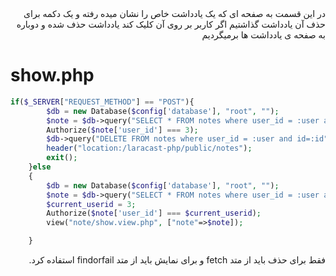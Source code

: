 <div dir="rtl">
در این قسمت به صفحه ای که یک یادداشت خاص را نشان میده رفته و یک دکمه برای حذف آن یادداشت گذاشتیم اگر کاربر بر روی آن کلیک کند یادداشت حذف شده و دوباره به صفحه ی یادداشت ها برمیگردیم
<div dir="ltr">

# show.php

```php
if($_SERVER["REQUEST_METHOD"] == "POST"){
        $db = new Database($config['database'], "root", "");
        $note = $db->query("SELECT * FROM notes where user_id = :user and id=:id",["user"=>3,"id"=>$_GET['id']])->findOrFail();
        Authorize($note['user_id'] === 3);
        $db->query("DELETE FROM notes where user_id = :user and id=:id",["user"=>3,"id"=>$_POST['id']])->fetch();
        header("location:/laracast-php/public/notes");
        exit();
    }else
    {
        $db = new Database($config['database'], "root", "");
        $note = $db->query("SELECT * FROM notes where user_id = :user and id=:id",["user"=>3,"id"=>$_GET['id']])->findOrFail();
        $current_userid = 3;
        Authorize($note['user_id'] === $current_userid);
        view("note/show.view.php", ["note"=>$note]);

    }
```
<div dir="rtl">
فقط برای حذف باید از متد fetch و برای نمایش باید از متد findorfail استفاده کرد.